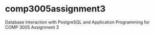 # comp3005assignment3
Database Interaction with PostgreSQL and Application Programming for COMP 3005 Assignment 3
